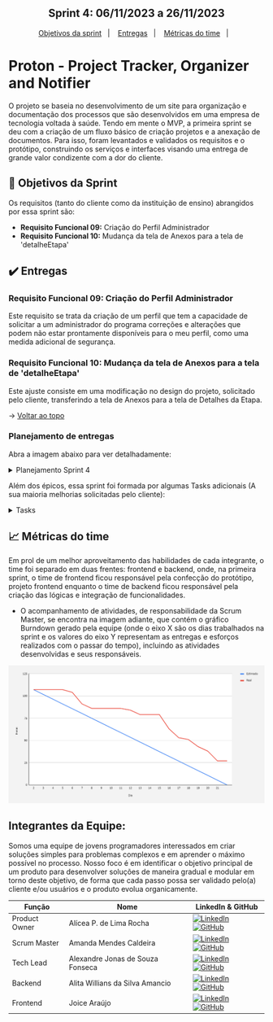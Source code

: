 <h2 align="center"> <span id="topo"></h2>

<h2 align="center"> Sprint 4: 06/11/2023 a 26/11/2023</h2>

<p align="center">
    <a href="#objetivos">Objetivos da sprint</a> &nbsp |&nbsp &nbsp
    <a href="#entregas">Entregas</a> &nbsp |&nbsp &nbsp
    <a href="#metricas">Métricas do time</a> &nbsp |&nbsp &nbsp
</p>

# Proton - Project Tracker, Organizer and Notifier

<p>O projeto se baseia no desenvolvimento de um site para organização e documentação dos processos que são desenvolvidos em uma empresa de tecnologia voltada à saúde. Tendo em mente o MVP, a primeira sprint se deu com a criação de um fluxo básico de criação projetos e a anexação de documentos. Para isso, foram levantados e validados os requisitos e o protótipo, construindo os serviços e interfaces visando uma entrega de grande valor condizente com a dor do cliente.

<span id="objetivos">
    
## :dart: Objetivos da Sprint
Os requisitos (tanto do cliente como da instituição de ensino) abrangidos por essa sprint são:
- **Requisito Funcional 09:** Criação do Perfil Administrador
- **Requisito Funcional 10:** Mudança da tela de Anexos para a tela de 'detalheEtapa'

<span id="entregas">
        
## :heavy_check_mark: Entregas

### Requisito Funcional 09: Criação do Perfil Administrador

Este requisito se trata da criação de um perfil que tem a capacidade de solicitar a um administrador do programa correções e alterações que podem não estar prontamente disponíveis para o meu perfil, como uma medida adicional de segurança.

### Requisito Funcional 10: Mudança da tela de Anexos para a tela de 'detalheEtapa'

Este ajuste consiste em uma modificação no design do projeto, solicitado pelo cliente, transferindo a tela de Anexos para a tela de Detalhes da Etapa.


→ [Voltar ao topo](#topo)


### Planejamento de entregas
Abra a imagem abaixo para ver detalhadamente:
<details>
   <summary>Planejamento Sprint 4</summary>
    <img src="https://github.com/m-u-l-a-s/PROTON/blob/main/docs/sprint4.png">
    <br>
</details>

Além dos épicos, essa sprint foi formada por algumas Tasks adicionais (A sua maioria melhorias solicitadas pelo cliente):
<br> 
<details>
   <summary>Tasks</summary>
    <img src="https://github.com/m-u-l-a-s/PROTON/blob/main/docs/s4.1.png">
    <br>
    <img src="https://github.com/m-u-l-a-s/PROTON/blob/main/docs/s4.2.png">
    <br>
    <img src="https://github.com/m-u-l-a-s/PROTON/blob/main/docs/s4.3.png">
    <br>
</details>

<span id="metricas">
    
## :chart_with_upwards_trend: Métricas do time
Em prol de um melhor aproveitamento das habilidades de cada integrante, o time foi separado em duas frentes: frontend e backend, onde, na primeira sprint, o time de frontend ficou responsável pela confecção do protótipo, projeto frontend enquanto o time de backend ficou responsável pela criação das lógicas e integração de funcionalidades. 
- O acompanhamento de atividades, de responsabilidade da Scrum Master, se encontra na imagem adiante, que contém o gráfico Burndown gerado pela equipe (onde o eixo X são os dias trabalhados na sprint e os valores do eixo Y representam as entregas e esforços realizados com o passar do tempo), incluindo as atividades desenvolvidas e seus responsáveis.
    
<div align="center">
    
![Burndown Chart](https://github.com/m-u-l-a-s/PROTON/blob/main/docs/burndownsprint4.png)
</div>
    
<span id="links">

## Integrantes da Equipe:
Somos uma equipe de jovens programadores interessados em criar soluções simples para problemas complexos e em aprender o máximo possível no processo.
Nosso foco é em identificar o objetivo principal de um produto para desenvolver soluções de maneira gradual e modular em torno deste objetivo, de forma que cada passo possa ser validado pelo(a) cliente e/ou usuários e o produto evolua organicamente.


| Função        | Nome                             | LinkedIn & GitHub                                                                                                                                                                                                                                                                                                           |
| ------------- | -------------------------------- | --------------------------------------------------------------------------------------------------------------------------------------------------------------------------------------------------------------------------------------------------------------------------------------------------------------------------- |
| Product Owner | Alícea P. de Lima Rocha          | [![LinkedIn](https://img.shields.io/badge/LinkedIn-blue?style=flat-square&logo=LinkedIn&logoColor=white)](https://www.linkedin.com/in/al%C3%ADcea-paula-de-lima-rocha-bab682157/) [![GitHub](https://img.shields.io/badge/GitHub-111217?style=flat-square&logo=GitHub&logoColor=white)](https://github.com/alicearocha)     |
| Scrum Master  | Amanda Mendes Caldeira           | [![LinkedIn](https://img.shields.io/badge/LinkedIn-blue?style=flat-square&logo=LinkedIn&logoColor=white)](https://www.linkedin.com/in/amanda-mendes-caldeira-b24389210/) [![GitHub](https://img.shields.io/badge/GitHub-111217?style=flat-square&logo=GitHub&logoColor=white)](https://github.com/AmendoaM)                 |
| Tech Lead     | Alexandre Jonas de Souza Fonseca | [![LinkedIn](https://img.shields.io/badge/LinkedIn-blue?style=flat-square&logo=LinkedIn&logoColor=white)](https://www.linkedin.com/in/alexandre-jonas-de-souza-fonseca-989920181/) [![GitHub](https://img.shields.io/badge/GitHub-111217?style=flat-square&logo=GitHub&logoColor=white)](https://github.com/AlexandreJonas) |
| Backend       | Alita Willians da Silva Amancio  | [![LinkedIn](https://img.shields.io/badge/LinkedIn-blue?style=flat-square&logo=LinkedIn&logoColor=white)](https://www.linkedin.com/in/alitaamancio/) [![GitHub](https://img.shields.io/badge/GitHub-111217?style=flat-square&logo=GitHub&logoColor=white)](https://github.com/AlitaAmancio)                                 |
| Frontend      | Joice Araújo                     | [![LinkedIn](https://img.shields.io/badge/LinkedIn-blue?style=flat-square&logo=LinkedIn&logoColor=white)](https://www.linkedin.com/in/joice-aparecida-581226250/) [![GitHub](https://img.shields.io/badge/GitHub-111217?style=flat-square&logo=GitHub&logoColor=white)](https://github.com/Joice-Araujo)                    |